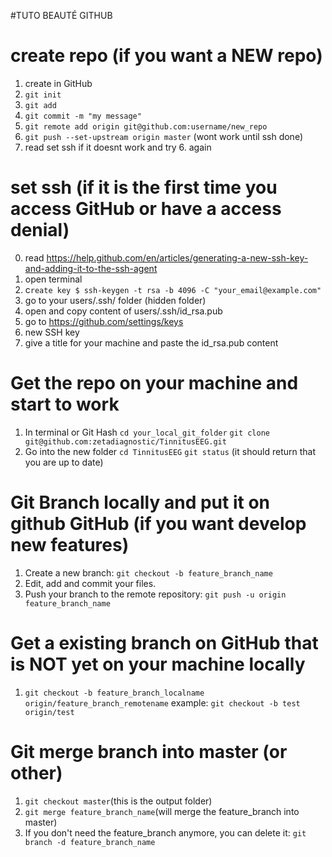 #TUTO BEAUTÉ GITHUB

# create repo (if you want a NEW repo)
1. create in GitHub
2. `git init`
3. `git add`
4. `git commit -m "my message"`
5. `git remote add origin git@github.com:username/new_repo`
6. `git push --set-upstream origin master` (wont work until ssh done)
7. read set ssh if it doesnt work and try 6. again

# set ssh  (if it is the first time you access GitHub or have a access denial)
0. read https://help.github.com/en/articles/generating-a-new-ssh-key-and-adding-it-to-the-ssh-agent
1. open terminal
2. c`reate key $ ssh-keygen -t rsa -b 4096 -C "your_email@example.com"`
3. go to your users/.ssh/ folder (hidden folder)
4. open and copy content of users/.ssh/id_rsa.pub
5. go to https://github.com/settings/keys
6. new SSH key
7. give a title for your machine and paste the id_rsa.pub content

# Get the repo on your machine and start to work

1. In terminal or Git Hash
  `cd your_local_git_folder`
  `git clone git@github.com:zetadiagnostic/TinnitusEEG.git`
2. Go into the new folder 
	`cd TinnitusEEG`
	`git status` (it should return that you are up to date)

# Git Branch locally and put it on github GitHub (if you want develop new features)

1. Create a new branch:
    `git checkout -b feature_branch_name`
2. Edit, add and commit your files.
3. Push your branch to the remote repository:
    `git push -u origin feature_branch_name`

# Get a existing branch on GitHub that is NOT yet on your machine locally
1.  `git checkout -b feature_branch_localname origin/feature_branch_remotename`
	example: `git checkout -b test origin/test`

# Git merge branch into master (or other)

1. `git checkout master`(this is the output folder)
2. `git merge feature_branch_name`(will merge the feature_branch into master)
3. If you don't need the feature_branch anymore, you can delete it:
   `git branch -d feature_branch_name`
